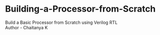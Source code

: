 # Building-a-Processor-from-Scratch
Build a Basic Processor from Scratch using Verilog RTL
<br>
Author - Chaitanya K
